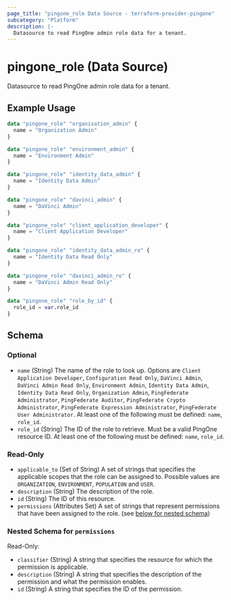 ```yaml
---
page_title: "pingone_role Data Source - terraform-provider-pingone"
subcategory: "Platform"
description: |-
  Datasource to read PingOne admin role data for a tenant.
---
```


# pingone_role (Data Source)

Datasource to read PingOne admin role data for a tenant.

## Example Usage

```terraform
data "pingone_role" "organisation_admin" {
  name = "Organization Admin"
}

data "pingone_role" "environment_admin" {
  name = "Environment Admin"
}

data "pingone_role" "identity_data_admin" {
  name = "Identity Data Admin"
}

data "pingone_role" "davinci_admin" {
  name = "DaVinci Admin"
}

data "pingone_role" "client_application_developer" {
  name = "Client Application Developer"
}

data "pingone_role" "identity_data_admin_ro" {
  name = "Identity Data Read Only"
}

data "pingone_role" "davinci_admin_ro" {
  name = "DaVinci Admin Read Only"
}

data "pingone_role" "role_by_id" {
  role_id = var.role_id
}
```

<!-- schema generated by tfplugindocs -->
## Schema

### Optional

- `name` (String) The name of the role to look up.  Options are `Client Application Developer`, `Configuration Read Only`, `DaVinci Admin`, `DaVinci Admin Read Only`, `Environment Admin`, `Identity Data Admin`, `Identity Data Read Only`, `Organization Admin`, `PingFederate Administrator`, `PingFederate Auditor`, `PingFederate Crypto Administrator`, `PingFederate Expression Administrator`, `PingFederate User Administrator`.  At least one of the following must be defined: `name`, `role_id`.
- `role_id` (String) The ID of the role to retrieve.  Must be a valid PingOne resource ID.  At least one of the following must be defined: `name`, `role_id`.

### Read-Only

- `applicable_to` (Set of String) A set of strings that specifies the applicable scopes that the role can be assigned to.  Possible values are `ORGANIZATION`, `ENVIRONMENT`, `POPULATION` and `USER`.
- `description` (String) The description of the role.
- `id` (String) The ID of this resource.
- `permissions` (Attributes Set) A set of strings that represent permissions that have been assigned to the role. (see [below for nested schema](#nestedatt--permissions))

<a id="nestedatt--permissions"></a>
### Nested Schema for `permissions`

Read-Only:

- `classifier` (String) A string that specifies the resource for which the permission is applicable.
- `description` (String) A string that specifies the description of the permission and what the permission enables.
- `id` (String) A string that specifies the ID of the permission.
